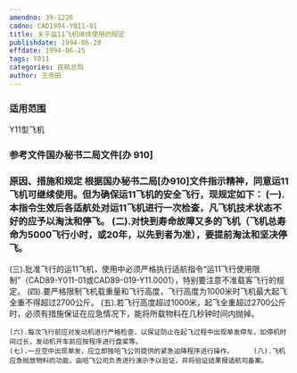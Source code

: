 ```yaml
---
amendno: 39-1226
cadno: CAD1994-Y011-01
title: 关于运11飞机继续使用的规定
publishdate: 1994-06-20
effdate: 1994-06-25
tags: Y011
categories: 民航总局
author: 王彦田
---
```


### 适用范围 
Y11型飞机

<!--more-->
### 参考文件国办秘书二局文件[办 910]

### 原因、措施和规定 根据国办秘书二局[办910]文件指示精神，同意运11飞机可继续使用。但为确保运11飞机的安全飞行，现规定如下：     (一).本指令生效后各适航处对运11飞机进行一次检查，凡飞机技术状态不好的应予以淘汰和停飞。     (二).对快到寿命故障又多的飞机（飞机总寿命为5000飞行小时，或20年，以先到者为准），要提前淘汰和坚决停飞。 
(三).批准飞行的运11飞机，使用中必须严格执行适航指令“运11飞行使用限制”（CAD89-Y011-01或CAD89-019-Y11.0001），特别要注意不准载客飞行的规定。 
    (四).要严格限制飞机载重量和飞行高度，飞行高度为1000米时飞机最大起飞全重不得超过2700公斤。     (五).若飞行高度超过1000米，起飞全重超过2700公斤时，必须有措施保证在应急情况下，能将所载物料在几秒钟时间内抛掉。 
       
    (六).每次飞行前应对发动机进行严格检查，以保证防止在起飞过程中出现单发停车，如停机时间过长，发动机开车前应按程序进行盘桨等。 
    (七).一旦空中出现单发，应立即按哈飞公司提供的紧急迫降程序进行操作。     (八).飞机应急抛放物料的功能，由哈飞公司负责进行演示予以验证，并将验证结果报适航司备案。
